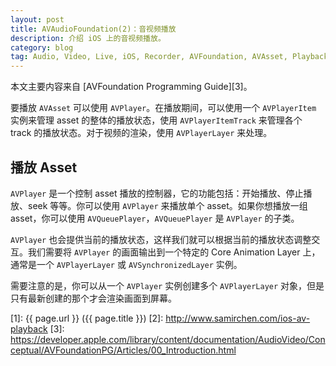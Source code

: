 ```yaml
---
layout: post
title: AVAudioFoundation(2)：音视频播放
description: 介绍 iOS 上的音视频播放。
category: blog
tag: Audio, Video, Live, iOS, Recorder, AVFoundation, AVAsset, Playback
---
```


本文主要内容来自 [AVFoundation Programming Guide][3]。



要播放 `AVAsset` 可以使用 `AVPlayer`。在播放期间，可以使用一个 `AVPlayerItem` 实例来管理 asset 的整体的播放状态，使用 `AVPlayerItemTrack` 来管理各个 track 的播放状态。对于视频的渲染，使用 `AVPlayerLayer` 来处理。


## 播放 Asset


`AVPlayer` 是一个控制 asset 播放的控制器，它的功能包括：开始播放、停止播放、seek 等等。你可以使用 `AVPlayer` 来播放单个 asset。如果你想播放一组 asset，你可以使用 `AVQueuePlayer`，`AVQueuePlayer` 是 `AVPlayer` 的子类。

`AVPlayer` 也会提供当前的播放状态，这样我们就可以根据当前的播放状态调整交互。我们需要将 `AVPlayer` 的画面输出到一个特定的 Core Animation Layer 上，通常是一个 `AVPlayerLayer` 或 `AVSynchronizedLayer` 实例。

需要注意的是，你可以从一个 `AVPlayer` 实例创建多个 `AVPlayerLayer` 对象，但是只有最新创建的那个才会渲染画面到屏幕。







[SamirChen]: http://www.samirchen.com "SamirChen"
[1]: {{ page.url }} ({{ page.title }})
[2]: http://www.samirchen.com/ios-av-playback
[3]: https://developer.apple.com/library/content/documentation/AudioVideo/Conceptual/AVFoundationPG/Articles/00_Introduction.html